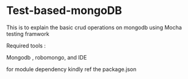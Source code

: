 # Test-based-mongoDB

This is to explain the basic crud operations on mongodb using Mocha testing framwork


Required tools :

Mongodb , robomongo, and IDE

for module dependency kindly ref the package.json 
